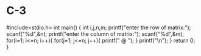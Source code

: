 # C-3
#include<stdio.h>
int main()
{
	int i,j,n,m;
	printf("enter the row of matrix:");
	scanf("%d",&n);
	printf("enter the column of matrix:");
	scanf("%d",&m);
	for(i=1; i<=n; i++){
		for(j=1; j<=n; j++){
				printf(" @ ");
			}
				printf("\n");
			}
	return 0;
}
